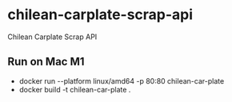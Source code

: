 # chilean-carplate-scrap-api
Chilean Carplate Scrap API


## Run on Mac M1
- docker run --platform linux/amd64 -p 80:80 chilean-car-plate
- docker build -t chilean-car-plate .